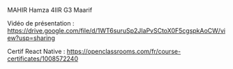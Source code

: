 MAHIR Hamza 4IIR G3 Maarif

Vidéo de présentation :  https://drive.google.com/file/d/1WT6suruSp2JIaPvSCtoX0F5cgspkAoCW/view?usp=sharing

Certif React Native : https://openclassrooms.com/fr/course-certificates/1008572240
